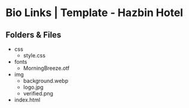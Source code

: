 # Bio Links | Template - Hazbin Hotel

## Folders & Files

- css
    - style.css
- fonts
    - MorningBreeze.otf
- img
    - background.webp
    - logo.jpg
    - verified.png
- index.html
